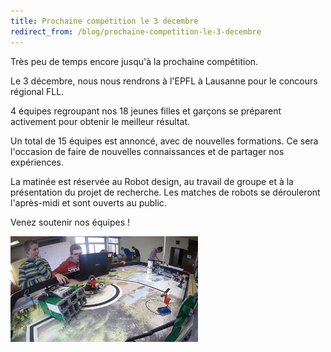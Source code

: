 ```yaml
---
title: Prochaine compétition le 3 décembre
redirect_from: /blog/prochaine-competition-le-3-decembre
---
```


Très peu de temps encore jusqu'à la prochaine compétition.

Le 3 décembre, nous nous rendrons à l'EPFL à Lausanne pour le concours régional FLL.

4 équipes regroupant nos 18 jeunes filles et garçons se préparent activement pour obtenir le meilleur résultat.

Un total de 15 équipes est annoncé, avec de nouvelles formations. Ce sera l'occasion de faire de nouvelles connaissances et de partager nos expériences.

La matinée est réservée au Robot design, au travail de groupe et à la présentation du projet de recherche. Les matches de robots se dérouleront l'après-midi et sont ouverts au public.

Venez soutenir nos équipes !

![Photo](/media/posts/2016-11-15.png)
